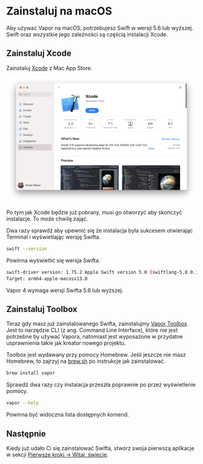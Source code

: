 # Zainstaluj na macOS

Aby używać Vapor na macOS, potrzebujesz Swift w wersji 5.6 lub wyższej. Swift oraz wszystkie jego zależności są częścią instalacji Xcode.

## Zainstaluj Xcode

Zainstaluj [Xcode](https://itunes.apple.com/us/app/xcode/id497799835?mt=12) z Mac App Store.

![Xcode w Mac App Store](../images/xcode-mac-app-store.png)

Po tym jak Xcode będzie już pobrany, musi go otworzyć aby skończyć instalacje. To może chwilę zająć.

Dwa razy sprawdź aby upewnić się że instalacja była sukcesem otwierając Terminal i wyświetlając wersję Swifta.

```sh
swift --version
```

Powinna wyświetlić się wersja Swifta.

```sh
swift-driver version: 1.75.2 Apple Swift version 5.8 (swiftlang-5.8.0.124.2 clang-1403.0.22.11.100)
Target: arm64-apple-macosx13.0
```

Vapor 4 wymaga wersji Swifta 5.6 lub wyższej.

## Zainstaluj Toolbox

Teraz gdy masz już zainstalowanego Swifta, zainstalujmy [Vapor Toolbox](https://github.com/vapor/toolbox). Jest to narzędzie CLI (z ang. Command Line Interface), które nie jest potrzebne by używać Vapora, natomiast jest wyposażone w przydatne usprawnienia takie jak kreator nowego projektu.

Toolbox jest wydawany przy pomocy Homebrew. Jeśli jeszcze nie masz Homebrew, to zajrzyj na [brew.sh](https://brew.sh) po instrukcje jak zainstalować.

```sh
brew install vapor
```

Sprawdź dwa razy czy instalacja przeszła poprawnie po przez wyświetlenie pomocy.

```sh
vapor --help
```

Powinna być widoczna lista dostępnych komend.

## Następnie

Kiedy już udało Ci się zainstalować Swifta, stwórz swoja pierwszą aplikacje w sekcji [Pierwsze kroki &rarr; Witaj, świecie](../getting-started/hello-world.md).
